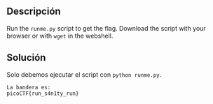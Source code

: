 ## Descripción
Run the `runme.py` script to get the flag. Download the script with your browser or with `wget` in the webshell.
## Solución
Solo debemos ejecutar el script con `python runme.py`.
```
La bandera es:
picoCTF{run_s4n1ty_run}
```